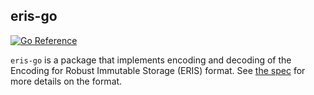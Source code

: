 ## eris-go

[![Go Reference](https://pkg.go.dev/badge/github.com/andrew-d/eris-go.svg)](https://pkg.go.dev/github.com/andrew-d/eris-go)

`eris-go` is a package that implements encoding and decoding of the Encoding
for Robust Immutable Storage (ERIS) format. See [the spec][spec] for more
details on the format.

[spec]: https://eris.codeberg.page/spec/
